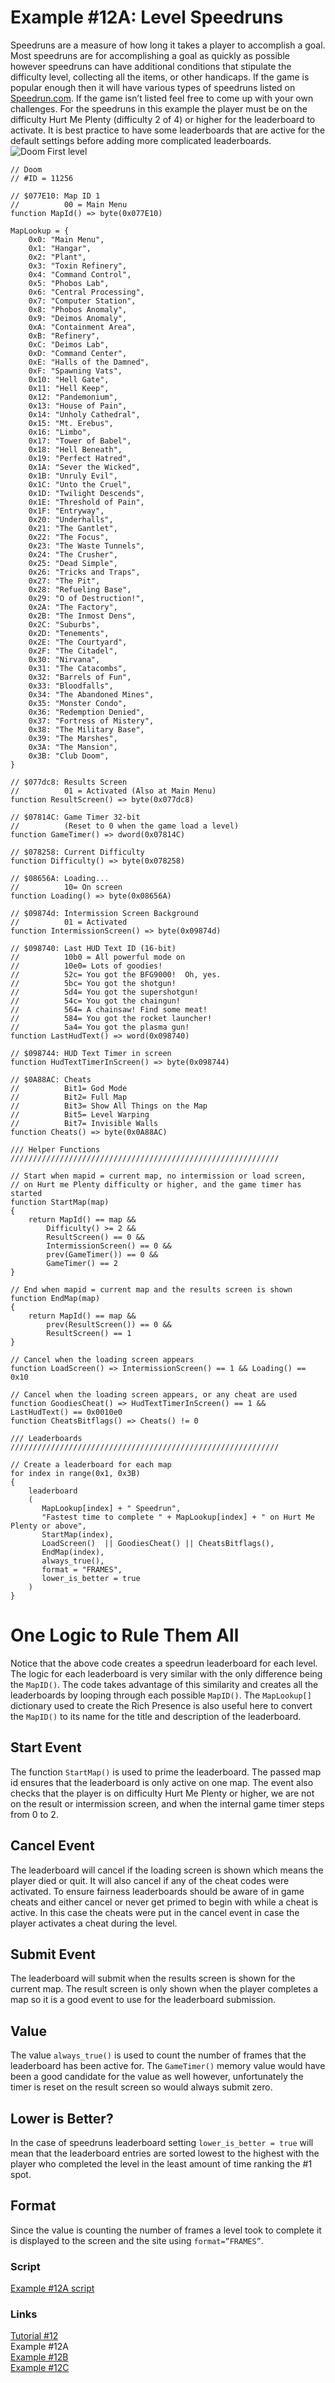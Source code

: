 # Example #12A: Level Speedruns
Speedruns are a measure of how long it takes a player to accomplish a goal.  Most speedruns are for accomplishing a goal as quickly as possible however speedruns can have additional conditions that stipulate the difficulty level, collecting all the items, or other handicaps.  If the game is popular enough then it will have various types of speedruns listed on [Speedrun.com](https://www.speedrun.com/).  If the game isn’t listed feel free to come up with your own challenges. For the speedruns in this example the player must be on the difficulty Hurt Me Plenty (difficulty 2 of 4) or higher for the leaderboard to activate.  It is best practice to have some leaderboards that are active for the default settings before adding more complicated leaderboards.<br>
![Doom First level](Doom_Level_1.png)<br>
 
```
// Doom
// #ID = 11256

// $077E10: Map ID 1
//          00 = Main Menu
function MapId() => byte(0x077E10)

MapLookup = {
    0x0: "Main Menu",
    0x1: "Hangar",
    0x2: "Plant",
    0x3: "Toxin Refinery",
    0x4: "Command Control",
    0x5: "Phobos Lab",
    0x6: "Central Processing",
    0x7: "Computer Station",
    0x8: "Phobos Anomaly",
    0x9: "Deimos Anomaly",
    0xA: "Containment Area",
    0xB: "Refinery",
    0xC: "Deimos Lab",
    0xD: "Command Center",
    0xE: "Halls of the Damned",
    0xF: "Spawning Vats",
    0x10: "Hell Gate",
    0x11: "Hell Keep",
    0x12: "Pandemonium",
    0x13: "House of Pain",
    0x14: "Unholy Cathedral",
    0x15: "Mt. Erebus",
    0x16: "Limbo",
    0x17: "Tower of Babel",
    0x18: "Hell Beneath",
    0x19: "Perfect Hatred",
    0x1A: "Sever the Wicked",
    0x1B: "Unruly Evil",
    0x1C: "Unto the Cruel",
    0x1D: "Twilight Descends",
    0x1E: "Threshold of Pain",
    0x1F: "Entryway",
    0x20: "Underhalls",
    0x21: "The Gantlet",
    0x22: "The Focus",
    0x23: "The Waste Tunnels",
    0x24: "The Crusher",
    0x25: "Dead Simple",
    0x26: "Tricks and Traps",
    0x27: "The Pit",
    0x28: "Refueling Base",
    0x29: "O of Destruction!",
    0x2A: "The Factory",
    0x2B: "The Inmost Dens",
    0x2C: "Suburbs",
    0x2D: "Tenements",
    0x2E: "The Courtyard",
    0x2F: "The Citadel",
    0x30: "Nirvana",
    0x31: "The Catacombs",
    0x32: "Barrels of Fun",
    0x33: "Bloodfalls",
    0x34: "The Abandoned Mines",
    0x35: "Monster Condo",
    0x36: "Redemption Denied",
    0x37: "Fortress of Mistery",
    0x38: "The Military Base",
    0x39: "The Marshes",
    0x3A: "The Mansion",
    0x3B: "Club Doom",
}

// $077dc8: Results Screen
//          01 = Activated (Also at Main Menu)
function ResultScreen() => byte(0x077dc8)

// $07814C: Game Timer 32-bit
//          (Reset to 0 when the game load a level)
function GameTimer() => dword(0x07814C)

// $078258: Current Difficulty
function Difficulty() => byte(0x078258)

// $08656A: Loading...
//          10= On screen
function Loading() => byte(0x08656A)

// $09874d: Intermission Screen Background
//          01 = Activated
function IntermissionScreen() => byte(0x09874d)

// $098740: Last HUD Text ID (16-bit)
//          10b0 = All powerful mode on
//          10e0= Lots of goodies!
//          52c= You got the BFG9000!  Oh, yes.
//          5bc= You got the shotgun!
//          5d4= You got the supershotgun!
//          54c= You got the chaingun!
//          564= A chainsaw! Find some meat!
//          584= You got the rocket launcher!
//          5a4= You got the plasma gun!
function LastHudText() => word(0x098740)

// $098744: HUD Text Timer in screen
function HudTextTimerInScreen() => byte(0x098744)

// $0A88AC: Cheats
//          Bit1= God Mode
//          Bit2= Full Map
//          Bit3= Show All Things on the Map
//          Bit5= Level Warping
//          Bit7= Invisible Walls
function Cheats() => byte(0x0A88AC)

/// Helper Functions ////////////////////////////////////////////////////////////

// Start when mapid = current map, no intermission or load screen, 
// on Hurt me Plenty difficulty or higher, and the game timer has started
function StartMap(map)
{
    return MapId() == map &&
        Difficulty() >= 2 &&
        ResultScreen() == 0 &&
        IntermissionScreen() == 0 &&
        prev(GameTimer()) == 0 && 
        GameTimer() == 2
}

// End when mapid = current map and the results screen is shown
function EndMap(map)
{
    return MapId() == map &&
        prev(ResultScreen()) == 0 && 
        ResultScreen() == 1
}

// Cancel when the loading screen appears
function LoadScreen() => IntermissionScreen() == 1 && Loading() == 0x10

// Cancel when the loading screen appears, or any cheat are used
function GoodiesCheat() => HudTextTimerInScreen() == 1 && LastHudText() == 0x0010e0
function CheatsBitflags() => Cheats() != 0

/// Leaderboards ////////////////////////////////////////////////////////////

// Create a leaderboard for each map
for index in range(0x1, 0x3B)
{    
    leaderboard
    (
       MapLookup[index] + " Speedrun",
       "Fastest time to complete " + MapLookup[index] + " on Hurt Me Plenty or above",
       StartMap(index),
       LoadScreen()  || GoodiesCheat() || CheatsBitflags(),
       EndMap(index),
       always_true(),
       format = "FRAMES",
       lower_is_better = true
    )
}
```
# One Logic to Rule Them All

Notice that the above code creates a speedrun leaderboard for each level.  The logic for each leaderboard is very similar with the only difference being the ```MapID()```.  The code takes advantage of this similarity and creates all the leaderboards by looping through each possible ```MapID()```.  The ```MapLookup[]``` dictionary used to create the Rich Presence is also useful here to convert the ```MapID()``` to its name for the title and description of the leaderboard.  

## Start Event
The function ```StartMap()``` is used to prime the leaderboard.  The passed map id ensures that the leaderboard is only active on one map.  The event also checks that the player is on difficulty Hurt Me Plenty or higher, we are not on the result or intermission screen, and when the internal game timer steps from 0 to 2.
## Cancel Event
The leaderboard will cancel if the loading screen is shown which means the player died or quit.  It will also cancel if any of the cheat codes were activated.  To ensure fairness leaderboards should be aware of in game cheats and either cancel or never get primed to begin with while a cheat is active.  In this case the cheats were put in the cancel event in case the player activates a cheat during the level.
## Submit Event
The leaderboard will submit when the results screen is shown for the current map.  The result screen is only shown when the player completes a map so it is a good event to use for the leaderboard submission.
## Value 
The value ```always_true()``` is used to count the number of frames that the leaderboard has been active for.  The ```GameTimer()``` memory value would have been a good candidate for the value as well however, unfortunately the timer is reset on the result screen so would always submit zero.
## Lower is Better?
In the case of speedruns leaderboard setting ```lower_is_better = true``` will mean that the leaderboard entries are sorted lowest to the highest with the player who completed the level in the least amount of time ranking the #1 spot.
## Format
Since the value is counting the number of frames a level took to complete it is displayed to the screen and the site using ```format=”FRAMES”```.
### Script
[Example #12A script](Example_12A.rascript) <br>
### Links
[Tutorial #12](readme.md) <br>
Example #12A<br>
[Example #12B](Example_12B.md) <br>
[Example #12C](Example_12C.md) <br>